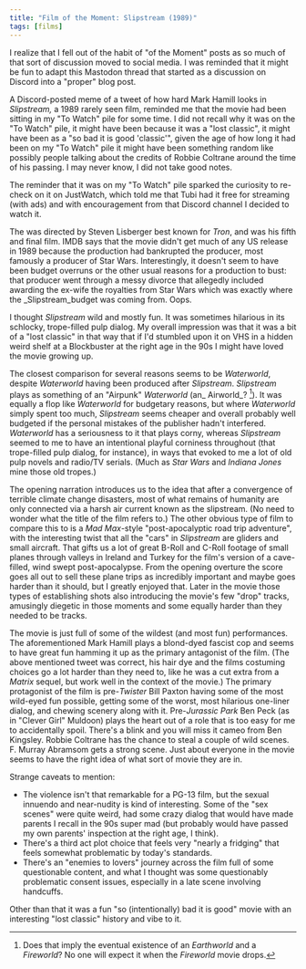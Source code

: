 ```yaml
---
title: "Film of the Moment: Slipstream (1989)"
tags: [films]
---
```


I realize that I fell out of the habit of "of the Moment" posts as so
much of that sort of discussion moved to social media. I was reminded that it
might be fun to adapt this Mastodon thread that started as a
discussion on Discord into a "proper" blog post.

A Discord-posted meme of a tweet of how hard Mark Hamill looks in
_Slipstream,_ a 1989 rarely seen film, reminded me that the movie had
been sitting in my "To Watch" pile for some time. I did not recall why
it was on the "To Watch" pile, it might have been because it was a
"lost classic", it might have been as a "so bad it is good 'classic'",
given the age of how long it had been on my "To Watch" pile it might
have been something random like possibly people talking about the
credits of Robbie Coltrane around the time of his passing. I may never
know, I did not take good notes.

The reminder that it was on my "To Watch" pile sparked the curiosity
to re-check on it on JustWatch, which told me that Tubi had it free
for streaming (with ads) and with encouragement from that Discord
channel I decided to watch it.

The was directed by Steven Lisberger best known for _Tron_, and was
his fifth and final film. IMDB says that the movie didn't get much of
any US release in 1989 because the production had bankrupted the
producer, most famously a producer of Star Wars. Interestingly, it
doesn't seem to have been budget overruns or the other usual reasons
for a production to bust: that producer went through a messy divorce
that allegedly included awarding the ex-wife the royalties from Star
Wars which was exactly where the _Slipstream_budget was coming from.
Oops.

I thought _Slipstream_ wild and mostly fun. It was sometimes hilarious
in its schlocky, trope-filled pulp dialog. My overall impression was
that it was a bit of a "lost classic" in that way that if I'd stumbled
upon it on VHS in a hidden weird shelf at a Blockbuster at the right
age in the 90s I might have loved the movie growing up.

The closest comparison for several reasons seems to be _Waterworld_,
despite _Waterworld_ having been produced after _Slipstream_.
_Slipstream_ plays as something of an "Airpunk" _Waterworld_ (an_
Airworld_? [^1]). It was equally a flop like _Waterworld_ for budgetary
reasons, but where _Waterworld_ simply spent too much, _Slipstream_
seems cheaper and overall probably well budgeted if the personal
mistakes of the publisher hadn't interfered. _Waterworld_ has a
seriousness to it that plays corny, whereas _Slipstream_ seemed to me
to have an intentional playful corniness throughout (that trope-filled
pulp dialog, for instance), in ways that evoked to me a lot of old
pulp novels and radio/TV serials. (Much as _Star Wars_ and _Indiana
Jones_ mine those old tropes.)

The opening narration introduces us to the idea that after a
convergence of terrible climate change disasters, most of what remains
of humanity are only connected via a harsh air current known as the
slipstream. (No need to wonder what the title of the film refers to.)
The other obvious type of film to compare this to is a _Mad Max_-style
"post-apocalyptic road trip adventure", with the interesting twist
that all the "cars" in _Slipstream_ are gliders and small aircraft.
That gifts us a lot of great B-Roll and C-Roll footage of small planes
through valleys in Ireland and Turkey for the film's version
of a cave-filled, wind swept post-apocalypse. From the opening
overture the score goes all out to sell these plane trips as
incredibly important and maybe goes harder than it should, but I
greatly enjoyed that. Later in the movie those types of establishing
shots also introducing the movie's few "drop" tracks, amusingly
diegetic in those moments and some equally harder than they needed to
be tracks.

The movie is just full of some of the wildest (and most fun)
performances. The aforementioned Mark Hamill plays a blond-dyed
fascist cop and seems to have great fun hamming it up as the primary
antagonist of the film. (The above mentioned tweet was correct, his
hair dye and the films costuming choices go a lot harder than they
need to, like he was a cut extra from a _Matrix_ sequel, but work well
in the context of the movie.) The primary protagonist of the film is
pre-_Twister_ Bill Paxton having some of the most wild-eyed fun
possible, getting some of the worst, most hilarious one-liner dialog,
and chewing scenery along with it. Pre-_Jurassic Park_ Ben Peck (as in
"Clever Girl" Muldoon) plays the heart out of a role that is too easy
for me to accidentally spoil. There's a blink and you will miss it
cameo from Ben Kingsley. Robbie Coltrane has the chance to steal a
couple of wild scenes. F. Murray Abramsom gets a strong scene. Just
about everyone in the movie seems to have the right idea of what sort
of movie they are in.

Strange caveats to mention:

* The violence isn't that remarkable for a PG-13 film, but the sexual
innuendo and near-nudity is kind of interesting. Some of the "sex
scenes" were quite weird, had some crazy dialog that would have made
parents I recall in the 90s super mad (but probably would have passed
my own parents' inspection at the right age, I think).
* There's a third act plot choice that feels very "nearly a fridging"
that feels somewhat problematic by today's standards.
* There's an "enemies to lovers" journey across the film full of some
questionable content, and what I thought was some questionably
problematic consent issues, especially in a late scene involving
handcuffs.

Other than that it was a fun "so (intentionally) bad it is good" movie
with an interesting "lost classic" history and vibe to it.

[^1]: Does that imply the eventual existence of an _Earthworld_
and a _Fireworld_? No one will expect it when the _Fireworld_ movie
drops.
